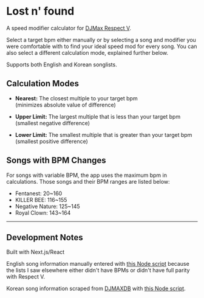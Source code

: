 # Lost n' found
A speed modifier calculator for [DJMax Respect V](https://store.steampowered.com/app/960170/DJMAX_RESPECT_V/). 

Select a target bpm either manually or by selecting a song and modifier you were comfortable with to find your ideal speed mod for every song. You can also select a different calculation mode, explained further below.

Supports both English and Korean songlists.

## Calculation Modes
- <strong>Nearest:</strong> The closest multiple to your target bpm  
(minimizes absolute value of difference)  

- <strong>Upper Limit:</strong> The largest multiple that is less than your target bpm  
(smallest negative difference)  

- <strong>Lower Limit:</strong> The smallest multiple that is greater than your target bpm  
(smallest positive difference)

## Songs with BPM Changes
For songs with variable BPM, the app uses the maximum bpm in calculations. Those songs and their BPM ranges are listed below:
- Fentanest: 20~160
- KILLER BEE: 116~155
- Negative Nature: 125~145
- Royal Clown: 143~164

---

## Development Notes
Built with Next.js/React  

English song information manually entered with [this Node script](https://github.com/smilevideo/lostnfound/blob/master/songs/inputSongsEN.js) because the lists I saw elsewhere either didn't have BPMs or didn't have full parity with Respect V.

Korean song information scraped from [DJMAXDB](https://djmaxdb.com/4B/) with [this Node script](https://github.com/smilevideo/lostnfound/blob/master/songs/scrapeSongsKR.js).  

